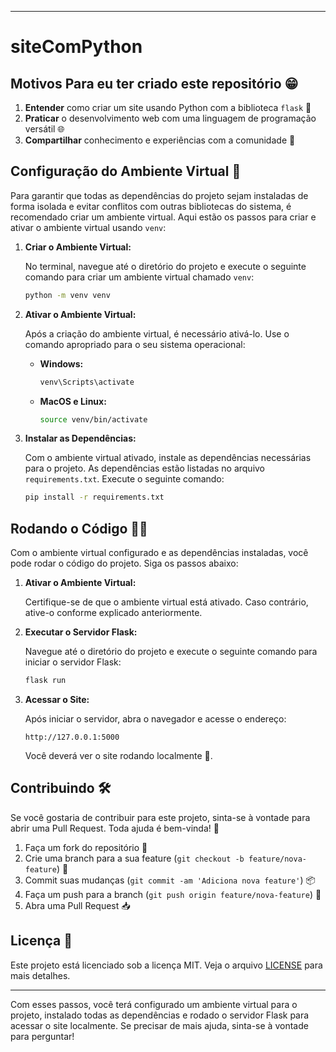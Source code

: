 

---

# siteComPython

## Motivos Para eu ter criado este repositório 😁

1. **Entender** como criar um site usando Python com a biblioteca `flask` 🐍
2. **Praticar** o desenvolvimento web com uma linguagem de programação versátil 🌐
3. **Compartilhar** conhecimento e experiências com a comunidade 👥

## Configuração do Ambiente Virtual 🚀

Para garantir que todas as dependências do projeto sejam instaladas de forma isolada e evitar conflitos com outras bibliotecas do sistema, é recomendado criar um ambiente virtual. Aqui estão os passos para criar e ativar o ambiente virtual usando `venv`:

1. **Criar o Ambiente Virtual:**

   No terminal, navegue até o diretório do projeto e execute o seguinte comando para criar um ambiente virtual chamado `venv`:

   ```bash
   python -m venv venv
   ```

2. **Ativar o Ambiente Virtual:**

   Após a criação do ambiente virtual, é necessário ativá-lo. Use o comando apropriado para o seu sistema operacional:

   - **Windows:**
     ```bash
     venv\Scripts\activate
     ```

   - **MacOS e Linux:**
     ```bash
     source venv/bin/activate
     ```

3. **Instalar as Dependências:**

   Com o ambiente virtual ativado, instale as dependências necessárias para o projeto. As dependências estão listadas no arquivo `requirements.txt`. Execute o seguinte comando:

   ```bash
   pip install -r requirements.txt
   ```

## Rodando o Código 🏃‍♂️

Com o ambiente virtual configurado e as dependências instaladas, você pode rodar o código do projeto. Siga os passos abaixo:

1. **Ativar o Ambiente Virtual:**

   Certifique-se de que o ambiente virtual está ativado. Caso contrário, ative-o conforme explicado anteriormente.

2. **Executar o Servidor Flask:**

   Navegue até o diretório do projeto e execute o seguinte comando para iniciar o servidor Flask:

   ```bash
   flask run
   ```

3. **Acessar o Site:**

   Após iniciar o servidor, abra o navegador e acesse o endereço:

   ```
   http://127.0.0.1:5000
   ```

   Você deverá ver o site rodando localmente 🎉.

## Contribuindo 🛠️

Se você gostaria de contribuir para este projeto, sinta-se à vontade para abrir uma Pull Request. Toda ajuda é bem-vinda! 💪

1. Faça um fork do repositório 🍴
2. Crie uma branch para a sua feature (`git checkout -b feature/nova-feature`) 🌿
3. Commit suas mudanças (`git commit -am 'Adiciona nova feature'`) 📦
4. Faça um push para a branch (`git push origin feature/nova-feature`) 🚀
5. Abra uma Pull Request 📥

## Licença 📜

Este projeto está licenciado sob a licença MIT. Veja o arquivo [LICENSE](LICENSE) para mais detalhes.

---

Com esses passos, você terá configurado um ambiente virtual para o projeto, instalado todas as dependências e rodado o servidor Flask para acessar o site localmente. Se precisar de mais ajuda, sinta-se à vontade para perguntar!
